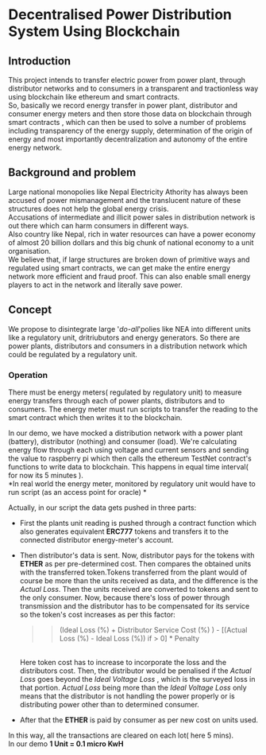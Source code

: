 # Decentralised Power Distribution System Using Blockchain

## Introduction 

This project intends to transfer electric power from power plant, through distributor networks and to consumers in a transparent and
tractionless way using blockchain like ethereum and smart contracts. <br />
So, basically we record energy transfer in power plant, distributor and consumer energy meters and then store those data on blockchain through smart contracts 
, which can then be used to solve a number of problems including transparency of the energy supply, determination of the origin of energy and most importantly 
decentralization and autonomy of the entire energy network.<br />

## Background and problem

Large national monopolies like Nepal Electricity Athority has always been accused of power mismanagement and the translucent nature of these structures
does not help the global energy crisis. <br />
Accusations of intermediate and illicit power sales in distribution network is out there which can harm consumers in different ways. <br>
Also country like Nepal, rich in water resources can have a power economy of almost 20 billion dollars and this big chunk of national economy to a unit organisation.
<br />
We believe that, if large structures are broken down of primitive ways and regulated using smart contracts, we can get make the entire energy network more efficient
and fraud proof. This can also enable small energy players to act in the network and literally save power.<br>

## Concept

We propose to disintegrate large '*do-all*'polies like NEA into different units like a regulatory unit, dritriubutors and energy generators. So there are power plants, distributors 
and consumers in a distribution network which could be regulated by a regulatory unit. 


### Operation 

There must be energy meters( regulated by regulatory unit) to measure energy transfers through each of power plants, distributors and to consumers. The energy meter
must run scripts to transfer the reading to the smart contract which then writes it to the blockchain. <br />

In our demo, we have mocked a distribution network with a power plant (battery), distributor (nothing) and consumer (load). We're calculating energy flow through 
each using voltage and current sensors and sending the value to raspberry pi which then calls the ethereum TestNet contract's functions to write data to blockchain. This happens in
equal time interval( for now its 5 minutes ). <br /> *In real world the energy meter, monitored by regulatory unit would have to run script (as an access point for oracle) *

Actually, in our script the data gets pushed in three parts: 
- First the plants unit reading is pushed through a contract function which also generates equivalent **ERC777** tokens and transfers it to the connected distributor energy-meter's account.
- Then distributor's data is sent. Now, distributor pays for the tokens with **ETHER** as per pre-determined cost. Then compares the obtained units with the transferred token.Tokens transferred from 
the plant would of course be more than the units received as data, and the difference is the *Actual Loss*. Then the units received are converted to tokens and sent to the only consumer. Now, because there's loss of power through transmission
and the distributor has to be compensated for its service so the token's cost increases as per this factor: <br />

  >> (Ideal Loss (%) + Distributor Service Cost (%) ) -  [(Actual Loss (%) - Ideal Loss (%)) if > 0]  * Penalty
  
  <br /> Here token cost has to increase to incorporate the loss and the distributors cost. Then, the distributor would be penalised if the *Actual Loss* goes beyond the *Ideal Voltage Loss* 
 , which is the surveyed loss in that portion. *Actual Loss* being more than the *Ideal Voltage Loss* only means that the distributor is not handling the 
 power properly or is distributing power other than to determined consumer. <br />
 
 - After that the **ETHER** is paid by consumer as per new cost on units used.
 
 In this way, all the transactions are cleared on each lot( here 5 mins). <br />
 In our demo **1 Unit = 0.1 micro KwH**

